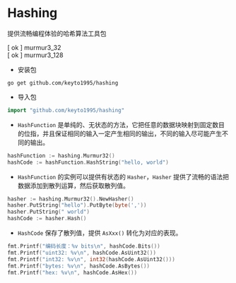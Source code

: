 # Hashing

提供流畅编程体验的哈希算法工具包

[ ok ] murmur3_32  
[ ok ] murmur3_128  

- 安装包

```shell
go get github.com/keyto1995/hashing
```

- 导入包

``` go
import "github.com/keyto1995/hashing"
```

- `HashFunction` 是单纯的、无状态的方法，它把任意的数据块映射到固定数目的位指，并且保证相同的输入一定产生相同的输出，不同的输入尽可能产生不同的输出。 

``` go
hashFunction := hashing.Murmur32()
hashCode := hashFunction.HashString("hello, world")
```

- `HashFunction` 的实例可以提供有状态的 `Hasher`，`Hasher` 提供了流畅的语法把数据添加到散列运算，然后获取散列值。 

``` go
hasher := hashing.Murmur32().NewHasher()
hasher.PutString("hello").PutByte(byte(','))
hasher.PutString(" world")
hashCode := hasher.Hash()
```

- `HashCode` 保存了散列值，提供 `AsXxx()` 转化为对应的表现。

``` go
fmt.Printf("编码长度：%v bits\n", hashCode.Bits())
fmt.Printf("uint32: %v\n", hashCode.AsUint32())
fmt.Printf("int32: %v\n", int32(hashCode.AsUint32()))
fmt.Printf("bytes: %v\n", hashCode.AsBytes())
fmt.Printf("hex: %v\n", hashCode.AsHex())
```